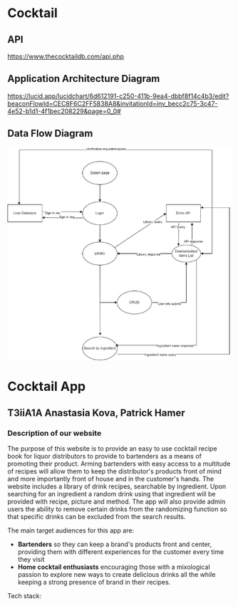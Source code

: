 # Cocktail
## API 
https://www.thecocktaildb.com/api.php

## Application Architecture Diagram 
https://lucid.app/lucidchart/6d612191-c250-411b-9ea4-dbbf8f14c4b3/edit?beaconFlowId=CEC8F6C2FF5838A8&invitationId=inv_becc2c75-3c47-4e52-b1d1-4f1bec208229&page=0_0#

## Data Flow Diagram
![DFD for Cocktail](./docs/DFD.png)

# Cocktail App
## T3iiA1A Anastasia Kova, Patrick Hamer

### Description of our website
The purpose of this website is to provide an easy to use cocktail recipe book for liquor distributors to provide to bartenders as a means of promoting their product. Arming bartenders with easy access to a multitude of recipes will allow them to keep the distributor's products front of mind and more importantly front of house and in the customer's hands.
The website includes a library of drink recipes, searchable by ingredient. Upon searching for an ingredient a random drink using that ingredient will be provided with recipe, picture and method. The app will also provide admin users the ability to remove certain drinks from the randomizing function so that specific drinks can be excluded from the search results.

The main target audiences for this app are:
- **Bartenders** so they can keep a brand's products front and center, providing them with different experiences for the customer every time they visit
- **Home cocktail enthusiasts** encouraging those with a mixological passion to explore new ways to create delicious drinks all the while keeping a strong presence of brand in their recipes.

Tech stack:
